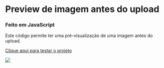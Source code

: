 # Preview de imagem antes do upload
### Feito em JavaScript
<p>Este código permite ter uma pré-visualização de uma imagem antes do upload.</p>
<a href="https://freddydanilo.github.io/preview-image-upload/">Clique aqui para testar o projeto</a>
<p></p>
<img src="https://user-images.githubusercontent.com/71949651/197409369-61cf955a-936d-429e-9e87-0a2d7f77656f.png"/>
